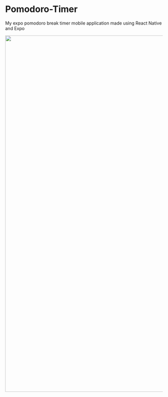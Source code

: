 # Pomodoro-Timer
My expo pomodoro break timer mobile application made using React Native and Expo

<img src="https://github.com/erizilla/Pomodoro-Timer/blob/main/screenshots/Screenshot_20220406-191343_Expo%20Go.jpg" width="520" height="1139"/>
